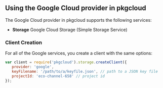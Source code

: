 ## Using the Google Cloud provider in pkgcloud

The Google Cloud provider in pkgcloud supports the following services:

* **Storage** Google Cloud Storage (Simple Storage Service)

### Client Creation

For all of the Google services, you create a client with the same options:

```Javascript
var client = require('pkgcloud').storage.createClient({
   provider: 'google',
   keyFilename: '/path/to/a/keyfile.json', // path to a JSON key file
   projectId: 'eco-channel-658' // project id
});
```